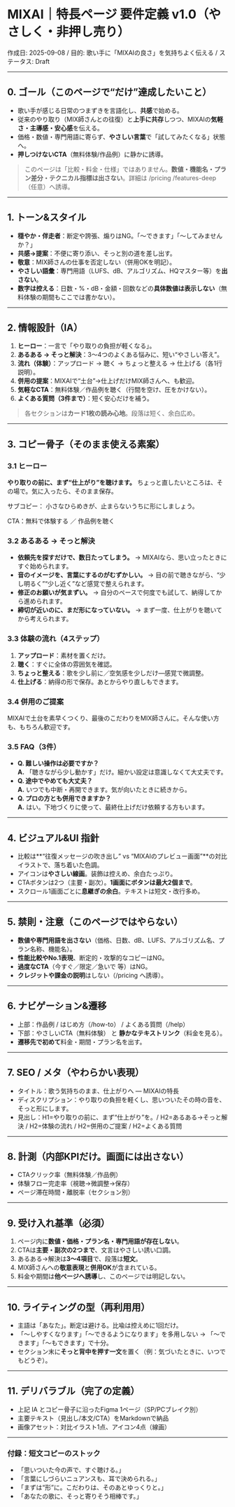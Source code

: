 # MIXAI｜特長ページ 要件定義 v1.0（やさしく・非押し売り）
作成日: 2025-09-08 / 目的: 歌い手に「MIXAIの良さ」を気持ちよく伝える / ステータス: Draft

---

## 0. ゴール（このページで“だけ”達成したいこと）
- 歌い手が感じる日常のつまずきを言語化し、**共感**で始める。
- 従来のやり取り（MIX師さんとの往復）と**上手に共存**しつつ、MIXAIの**気軽さ・主導感・安心感**を伝える。
- 価格・数値・専門用語に寄らず、**やさしい言葉**で「試してみたくなる」状態へ。
- **押しつけないCTA**（無料体験/作品例）に静かに誘導。

> このページは「比較・料金・仕様」ではありません。**数値・機能名・プラン差分・テクニカル指標は出さない**。詳細は /pricing /features-deep（任意）へ誘導。

---

## 1. トーン&スタイル
- **穏やか・伴走者**：断定や誇張、煽りはNG。「〜できます」「〜してみませんか？」
- **共感→提案**：不便に寄り添い、そっと別の道を差し出す。
- **敬意**：MIX師さんの仕事を否定しない（併用OKを明記）。
- **やさしい語彙**：専門用語（LUFS、dB、アルゴリズム、HQマスター等）を**出さない**。
- **数字は控える**：日数・%・dB・金額・回数などの**具体数値は表示しない**（無料体験の期間もここでは書かない）。

---

## 2. 情報設計（IA）
1) **ヒーロー**：一言で「やり取りの負担が軽くなる」。
2) **あるある → そっと解決**：3〜4つのよくある悩みに、短い“やさしい答え”。
3) **流れ（体験）**：アップロード → 聴く → ちょっと整える → 仕上げる（各1行説明）。
4) **併用の提案**：MIXAIで“土台”→仕上げだけMIX師さんへ、も歓迎。
5) **気軽なCTA**：無料体験／作品例を聴く（行間を空け、圧をかけない）。
6) **よくある質問（3件まで）**：短く安心だけを補う。

> 各セクションは**カード1枚の読み心地**。段落は短く、余白広め。

---

## 3. コピー骨子（そのまま使える素案）
### 3.1 ヒーロー
**やり取りの前に、まず“仕上がり”を聴けます。**
ちょっと直したいところは、その場で。気に入ったら、そのまま保存。

サブコピー：
小さなひらめきが、止まらないうちに形にしましょう。

CTA：無料で体験する ／ 作品例を聴く

### 3.2 あるある → そっと解決
- **依頼先を探すだけで、数日たってしまう。**
  → MIXAIなら、思い立ったときにすぐ始められます。
- **音のイメージを、言葉にするのがむずかしい。**
  → 目の前で聴きながら、“少し明るく”“少し近く”など感覚で整えられます。
- **修正のお願いが気まずい。**
  → 自分のペースで何度でも試して、納得してから進められます。
- **締切が近いのに、まだ形になっていない。**
  → まず一度、仕上がりを聴いてから考えられます。

### 3.3 体験の流れ（4ステップ）
1. **アップロード**：素材を置くだけ。
2. **聴く**：すぐに全体の雰囲気を確認。
3. **ちょっと整える**：歌を少し前に／空気感を少しだけ—感覚で微調整。
4. **仕上げる**：納得の形で保存。あとからやり直しもできます。

### 3.4 併用のご提案
MIXAIで土台を素早くつくり、最後のこだわりをMIX師さんに。そんな使い方も、もちろん歓迎です。

### 3.5 FAQ（3件）
- **Q. 難しい操作は必要ですか？**  
  **A.** 「聴きながら少し動かす」だけ。細かい設定は意識しなくて大丈夫です。
- **Q. 途中でやめても大丈夫？**  
  **A.** いつでも中断・再開できます。気が向いたときに続きから。
- **Q. プロの方とも併用できますか？**  
  **A.** はい。下地づくりに使って、最終仕上げだけ依頼する方もいます。

---

## 4. ビジュアル&UI 指針
- 比較は**“往復メッセージの吹き出し” vs “MIXAIのプレビュー画面”**の対比イラストで、落ち着いた色調。
- アイコンは**やさしい線画**。装飾は控えめ、余白たっぷり。
- CTAボタンは2つ（主要・副次）。**1画面にボタンは最大2個まで**。
- スクロール1画面ごとに**息継ぎの余白**。テキストは短文・改行多め。

---

## 5. 禁則・注意（このページではやらない）
- **数値や専門用語を出さない**（価格、日数、dB、LUFS、アルゴリズム名、プラン名称、機能名）。
- **性能比較やNo.1表現**、断定的・攻撃的なコピーはNG。
- **過度なCTA**（今すぐ／限定／急いで 等）はNG。
- **クレジットや課金の説明**はしない（/pricing へ誘導）。

---

## 6. ナビゲーション&遷移
- 上部：作品例 / はじめ方（/how-to） / よくある質問（/help）
- 下部：やさしいCTA（無料体験） と **静かなテキストリンク**（料金を見る）。
- **遷移先で初めて**料金・期間・プラン名を出す。

---

## 7. SEO / メタ（やわらかい表現）
- タイトル：歌う気持ちのまま、仕上がりへ ― MIXAIの特長
- ディスクリプション：やり取りの負担を軽くし、思いついたその時の音を、そっと形にします。
- 見出し：H1=やり取りの前に、まず“仕上がり”を。/ H2=あるある→そっと解決 / H2=体験の流れ / H2=併用のご提案 / H2=よくある質問

---

## 8. 計測（内部KPIだけ。画面には出さない）
- CTAクリック率（無料体験／作品例）
- 体験フロー完走率（視聴→微調整→保存）
- ページ滞在時間・離脱率（セクション別）

---

## 9. 受け入れ基準（必須）
1) ページ内に**数値・価格・プラン名・専門用語が存在しない**。
2) CTAは**主要・副次の2つまで**、文言はやさしい誘い口調。
3) あるある→解決は**3〜4項目**で、段落は**短文**。
4) MIX師さんへの**敬意表現**と**併用OK**が含まれている。
5) 料金や期間は**他ページへ誘導**し、このページでは明記しない。

---

## 10. ライティングの型（再利用用）
- 主語は「あなた」。断定は避ける。比喩は控えめに1回だけ。
- 「〜しやすくなります」「〜できるようになります」を多用しない → 「〜できます」「〜もできます」で十分。
- セクション末に**そっと背中を押す一文**を置く（例：気づいたときに、いつでもどうぞ）。

---

## 11. デリバラブル（完了の定義）
- 上記 IA とコピー骨子に沿ったFigma 1ページ（SP/PCブレイク別）
- 主要テキスト（見出し/本文/CTA）をMarkdownで納品
- 画像アセット：対比イラスト1点、アイコン4点（線画）

---

### 付録：短文コピーのストック
- 「思いついた今の声で、すぐ聴ける。」
- 「言葉にしづらいニュアンスも、耳で決められる。」
- 「まずは“形”に。こだわりは、そのあとゆっくりと。」
- 「あなたの歌に、そっと寄りそう相棒です。」
